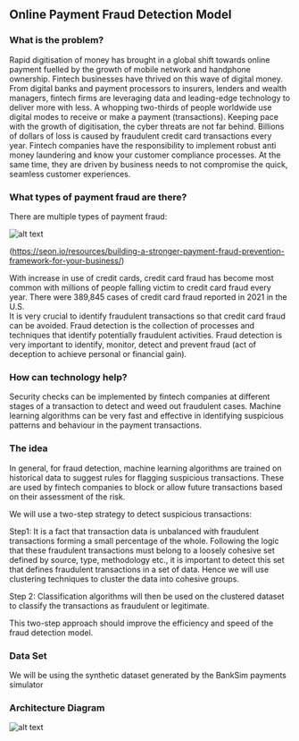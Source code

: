 ## Online Payment Fraud Detection Model
### What is the problem?

Rapid digitisation of money has brought in a global shift towards online payment fuelled by the growth of mobile network and handphone ownership. Fintech businesses have thrived on this wave of digital money. From digital banks and payment processors to insurers, lenders and wealth managers, fintech firms are leveraging data and leading-edge technology to deliver more with less. A whopping two-thirds of people worldwide use digital modes to receive or make a payment (transactions). Keeping pace with the growth of digitisation, the cyber threats are not far behind. Billions of dollars of loss is caused by fraudulent credit card transactions every year. 
Fintech companies have the responsibility to implement robust anti money laundering and know your customer compliance processes. At the same time, they are driven by business needs to not compromise the quick, seamless customer experiences.

### What types of payment fraud are there?
There are multiple types of payment fraud:

![alt text](https://github.com/AmanRiar7/SLackathon-Online-Payment-Fraud-Detection--Team-Divas/blob/main/types_of_payment_frauds.png)
 
(https://seon.io/resources/building-a-stronger-payment-fraud-prevention-framework-for-your-business/)

With increase in use of credit cards, credit card fraud has become most common with millions of people falling victim to credit card fraud every year. There were 389,845 cases of credit card fraud reported in 2021 in the U.S.  
It is very crucial to identify fraudulent transactions so that credit card fraud can be avoided. Fraud detection is the collection of processes and techniques that identify potentially fraudulent activities. Fraud detection is very important to identify, monitor, detect and prevent fraud (act of deception to achieve personal or financial gain). 

### How can technology help?

Security checks can be implemented by fintech companies at different stages of a transaction to detect and weed out fraudulent cases. Machine learning algorithms can be very fast and effective in identifying suspicious patterns and behaviour in the payment transactions. 

### The idea

In general, for fraud detection, machine learning algorithms are trained on historical data to suggest rules for flagging suspicious transactions. These are used by fintech companies to block or allow future transactions based on their assessment of the risk.

We will use a two-step strategy to detect suspicious transactions:

Step1: It is a fact that transaction data is unbalanced with fraudulent transactions forming a small percentage of the whole. Following the logic that these fraudulent transactions must belong to a loosely cohesive set defined by source, type, methodology etc., it is important to detect this set that defines fraudulent transactions in a set of data. Hence we will use clustering techniques to cluster the data into cohesive groups.

Step 2: Classification algorithms will then be used on the clustered dataset to classify the transactions as fraudulent or legitimate.

This two-step approach should improve the efficiency and speed of the fraud detection model.

### Data Set

We will be using the synthetic dataset generated by the BankSim payments simulator

### Architecture Diagram

![alt text](https://github.com/AmanRiar7/SLackathon-Online-Payment-Fraud-Detection--Team-Divas/blob/main/architecture_diagram.png)
